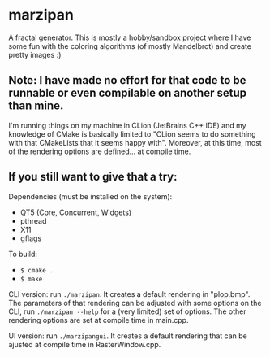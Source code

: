 # marzipan
A fractal generator. This is mostly a hobby/sandbox project where I have some fun with the coloring algorithms (of mostly Mandelbrot) and create pretty images :)

## Note: I have made no effort for that code to be runnable or even compilable on another setup than mine.

I'm running things on my machine in CLion (JetBrains C++ IDE) and my knowledge of CMake is basically limited to "CLion seems to do something with that CMakeLists that it seems happy with". Moreover, at this time, most of the rendering options are defined... at compile time.

## If you still want to give that a try:

Dependencies (must be installed on the system):
* QT5 (Core, Concurrent, Widgets)
* pthread
* X11
* gflags

To build:

* `$ cmake .`
* `$ make`

CLI version: run `./marzipan`. It creates a default rendering in "plop.bmp". The parameters of that rendering can be adjusted with some options on the CLI, run `./marzipan --help` for a (very limited) set of options. The other rendering options are set at compile time in main.cpp.

UI version: run `./marzipangui`. It creates a default rendering that can be ajusted at compile time in RasterWindow.cpp.
